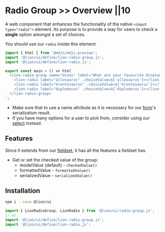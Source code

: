 # Radio Group >> Overview ||10

A web component that enhances the functionality of the native `<input type="radio">` element. Its purpose is to provide a way for users to check a **single** option amongst a set of choices.

You should use our `radio` inside this element.

```js script
import { html } from '@mdjs/mdjs-preview';
import '@lion/ui/define/lion-radio-group.js';
import '@lion/ui/define/lion-radio.js';
```

```js preview-story
export const main = () => html`
  <lion-radio-group name="dinos" label="What are your favourite dinosaurs?">
    <lion-radio label="allosaurus" .choiceValue=${'allosaurus'}></lion-radio>
    <lion-radio label="brontosaurus" .choiceValue=${'brontosaurus'}></lion-radio>
    <lion-radio label="diplodocus" .choiceValue=${'diplodocus'}></lion-radio>
  </lion-radio-group>
`;
```

- Make sure that to use a name attribute as it is necessary for our [form](https://github.com/ing-bank/lion/blob/e930b7b667ceaf66c2fab86a76044d0260b934fa/docs/components/form/overview.md)'s serialization result.
- If you have many options for a user to pick from, consider using our [select](https://github.com/ing-bank/lion/blob/e930b7b667ceaf66c2fab86a76044d0260b934fa/docs/components/select/overview.md) instead.

## Features

Since it extends from our [fieldset](https://github.com/ing-bank/lion/blob/e930b7b667ceaf66c2fab86a76044d0260b934fa/docs/components/fieldset/overview.md), it has all the features a fieldset has.

- Get or set the checked value of the group:
  - modelValue (default) - `checkedValue()`
  - formattedValue - `formattedValue()`
  - serializedValue - `serializedValue()`

## Installation

```bash
npm i --save @lion/ui
```

```js
import { LionRadioGroup, LionRadio } from '@lion/ui/radio-group.js';
// or
import '@lion/ui/define/lion-radio-group.js';
import '@lion/ui/define/lion-radio.js';
```
